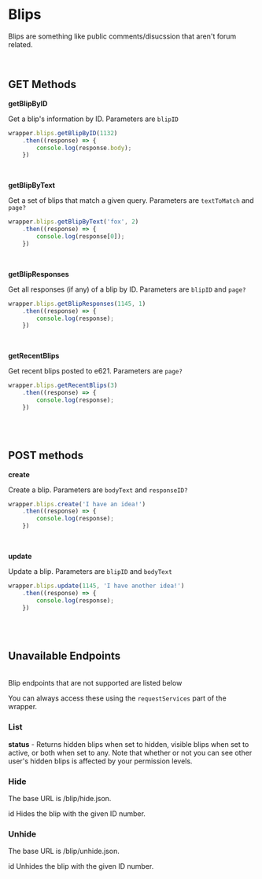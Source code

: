 # Blips

Blips are something like public comments/disucssion that aren't forum related.

</br>

## GET Methods

**getBlipByID**

Get a blip's information by ID. Parameters are `blipID`

```typescript
wrapper.blips.getBlipByID(1132)
    .then((response) => {
        console.log(response.body);
    })
```
</br>


**getBlipByText**

Get a set of blips that match a given query. Parameters are `textToMatch` and `page?`

```typescript
wrapper.blips.getBlipByText('fox', 2)
    .then((response) => {
        console.log(response[0]);
    })
```
</br>


**getBlipResponses**

Get all responses (if any) of a blip by ID. Parameters are `blipID` and `page?`

```typescript
wrapper.blips.getBlipResponses(1145, 1)
    .then((response) => {
        console.log(response);
    })
```
</br>


**getRecentBlips**

Get recent blips posted to e621. Parameters are `page?`

```typescript
wrapper.blips.getRecentBlips(3)
    .then((response) => {
        console.log(response);
    })
```
</br>
</br>

## POST methods

**create**

Create a blip. Parameters are `bodyText` and `responseID?`

```typescript
wrapper.blips.create('I have an idea!')
    .then((response) => {
        console.log(response);
    })
```
</br>

**update**

Update a blip. Parameters are `blipID` and `bodyText`

```typescript
wrapper.blips.update(1145, 'I have another idea!')
    .then((response) => {
        console.log(response);
    })
```
</br>
</br>

## Unavailable Endpoints

</br>
Blip endpoints that are not supported are listed below
</br>

You can always access these using the `requestServices` part of the wrapper.


### List 

**status** - Returns hidden blips when set to hidden, visible blips when set to active, or both when set to any. Note that whether or not you can see other user's hidden blips is affected by your permission levels.


### Hide

The base URL is /blip/hide.json.

id Hides the blip with the given ID number.


### Unhide

The base URL is /blip/unhide.json.

id Unhides the blip with the given ID number.